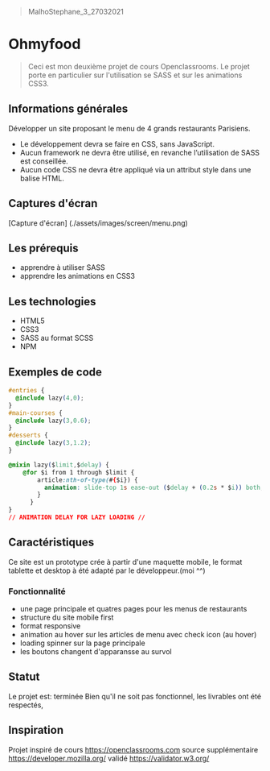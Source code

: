 > MalhoStephane_3_27032021
 # Ohmyfood 
> Ceci est mon deuxième projet de cours Openclassrooms.
> Le projet porte en particulier sur l'utilisation se SASS et sur les animations CSS3.

## Informations générales
Développer un site proposant le menu de 4 grands restaurants Parisiens.
* Le développement devra se faire en CSS, sans JavaScript.
* Aucun framework ne devra être utilisé, en revanche l’utilisation de SASS est conseillée.
* Aucun code CSS ne devra être appliqué via un attribut style dans une balise HTML.

## Captures d'écran
 [Capture d'écran] (./assets/images/screen/menu.png)

## Les prérequis 
* apprendre à utiliser SASS 
* apprendre les animations en CSS3

## Les technologies
* HTML5
* CSS3
* SASS au format SCSS
* NPM 

## Exemples de code
```css
#entries {
  @include lazy(4,0);
}
#main-courses {
  @include lazy(3,0.6);
}
#desserts {
  @include lazy(3,1.2);
}
```
```css
@mixin lazy($limit,$delay) {
    @for $i from 1 through $limit {
        article:nth-of-type(#{$i}) {
          animation: slide-top 1s ease-out ($delay + (0.2s * $i)) both;
        }
      }
}
// ANIMATION DELAY FOR LAZY LOADING //
```

## Caractéristiques

Ce site est un prototype crée à partir d'une maquette mobile, le format tablette et desktop à été adapté par le développeur.(moi ^^)

### Fonctionnalité 
* une page principale et quatres pages pour les menus de restaurants
* structure du site mobile first 
* format responsive 
* animation au hover sur les articles de menu avec check icon (au hover)
* loading spinner sur la page principale
* les boutons changent d'apparansse au survol


## Statut
Le projet est: terminée 
Bien qu'il ne soit pas fonctionnel, les livrables ont été respectés, 

## Inspiration
Projet inspiré de cours https://openclassrooms.com
source supplémentaire https://developer.mozilla.org/
validé https://validator.w3.org/





